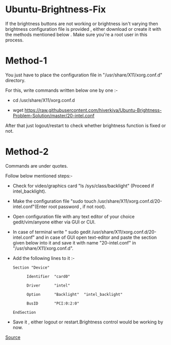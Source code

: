 # Ubuntu-Brightness-Fix 

If the brightness buttons are not working or brightness isn't varying then brightness configuration file is provided , either download or create it with the methods mentioned below . Make sure you're a root user in this process.

# Method-1
 
 You just have to place the configuration file in "/usr/share/X11/xorg.conf.d" directory.
  
  For this, write commands written below one by one :-
  
  * cd /usr/share/X11/xorg.conf.d
  
  * wget https://raw.githubusercontent.com/hiverkiya/Ubuntu-Brightness-Problem-Solution/master/20-intel.conf
  
  After that just logout/restart to check  whether brightness function is fixed or not.
 
# Method-2
 
 Commands are under quotes.
 
 Follow below mentioned steps:-
 
* Check for video/graphics card "ls /sys/class/backlight" (Proceed if intel_backlight).

* Make the configuration file "sudo touch /usr/share/X11/xorg.conf.d/20-intel.conf"(Enter root password , if not root).

* Open configuration file with any text editor of your choice gedit/vim/anyone either via GUI or CUI.

* In case of terminal write " sudo gedit /usr/share/X11/xorg.conf.d/20-intel.conf" and in case of GUI open text-editor and paste the section given below into it and save it with name "20-intel.conf" in "/usr/share/X11/xorg.conf.d".

* Add the following lines to it :-

     
      Section "Device"
    
            Identifier  "card0"
            
            Driver      "intel"
            
            Option      "Backlight"  "intel_backlight"
            
            BusID       "PCI:0:2:0"
            
      EndSection
      
    
 
 * Save it , either logout or restart.Brightness control would be working by now.
 
 [Source](https://itsfoss.com/fix-brightness-ubuntu-1310/)


